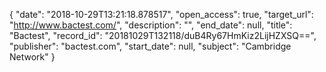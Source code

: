 {
  "date": "2018-10-29T13:21:18.878517", 
  "open_access": true, 
  "target_url": "http://www.bactest.com/", 
  "description": "", 
  "end_date": null, 
  "title": "Bactest", 
  "record_id": "20181029T132118/duB4Ry67HmKiz2LijHZXSQ==", 
  "publisher": "bactest.com", 
  "start_date": null, 
  "subject": "Cambridge Network"
}

